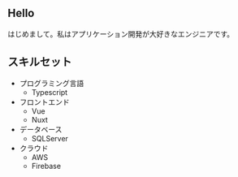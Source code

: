 ## Hello

はじめまして。私はアプリケーション開発が大好きなエンジニアです。

## スキルセット
- プログラミング言語
    * Typescript
- フロントエンド
    * Vue
    * Nuxt
- データベース
    * SQLServer
- クラウド
    * AWS
    * Firebase
